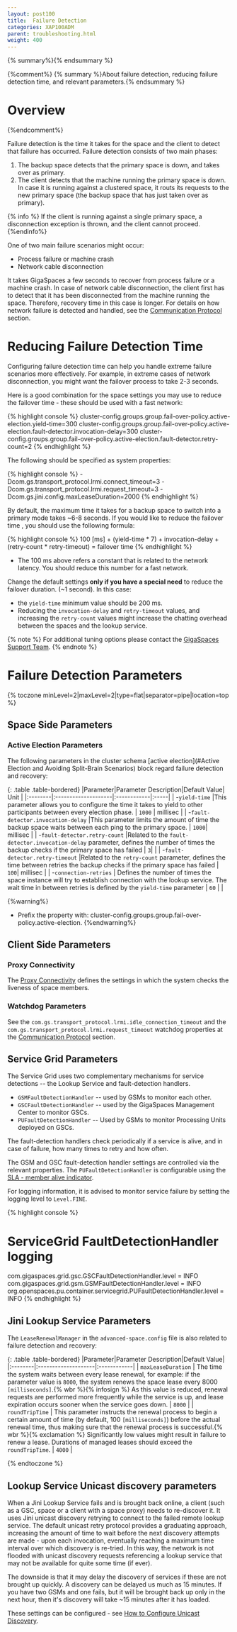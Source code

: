 ```yaml
---
layout: post100
title:  Failure Detection
categories: XAP100ADM
parent: troubleshooting.html
weight: 400
---
```


{% summary%}{% endsummary %}


{%comment%}
{% summary %}About failure detection, reducing failure detection time, and relevant parameters.{% endsummary %}

# Overview
{%endcomment%}

Failure detection is the time it takes for the space and the client to detect that failure has occurred. Failure detection consists of two main phases:

1. The backup space detects that the primary space is down, and takes over as primary.
1. The client detects that the machine running the primary space is down. In case it is running against a clustered space, it routs its requests to the new primary space (the backup space that has just taken over as primary).

{% info %}
If the client is running against a single primary space, a disconnection exception is thrown, and the client cannot proceed.
{%endinfo%}

One of two main failure scenarios might occur:

- Process failure or machine crash
- Network cable disconnection

It takes GigaSpaces a few seconds to recover from process failure or a machine crash. In case of network cable disconnection, the client first has to detect that it has been disconnected from the machine running the space. Therefore, recovery time in this case is longer. For details on how network failure is detected and handled, see the [Communication Protocol]({%currentadmurl%}/tuning-communication-protocol.html#watchdog) section.

# Reducing Failure Detection Time

Configuring failure detection time can help you handle extreme failure scenarios more effectively. For example, in extreme cases of network disconnection, you might want the failover process to take 2-3 seconds.

Here is a good combination for the space settings you may use to reduce the failover time - these should be used with a fast network:

{% highlight console %}
cluster-config.groups.group.fail-over-policy.active-election.yield-time=300
cluster-config.groups.group.fail-over-policy.active-election.fault-detector.invocation-delay=300
cluster-config.groups.group.fail-over-policy.active-election.fault-detector.retry-count=2
{% endhighlight %}

The following should be specified as system properties:

{% highlight console %}
-Dcom.gs.transport_protocol.lrmi.connect_timeout=3
-Dcom.gs.transport_protocol.lrmi.request_timeout=3
-Dcom.gs.jini.config.maxLeaseDuration=2000
{% endhighlight %}

By default, the maximum time it takes for a backup space to switch into a primary mode takes ~6-8 seconds.
If you would like to reduce the failover time , you should use the following formula:

{% highlight console %}
100 [ms] + (yield-time * 7) + invocation-delay + (retry-count * retry-timeout) = failover time
{% endhighlight %}

- The 100 ms above refers a constant that is related to the network latency. You should reduce this number for a fast network.

Change the default settings **only if you have a special need** to reduce the failover duration. (~1 second). In this case:

- the `yield-time` minimum value should be 200 ms.
- Reducing the `invocation-delay` and `retry-timeout` values, and increasing the `retry-count` values might increase the chatting overhead between the spaces and the lookup service.

{% note %}
For additional tuning options please contact the [GigaSpaces Support Team](http://www.gigaspaces.com/supportcenter).
{% endnote %}

# Failure Detection Parameters

{% toczone minLevel=2|maxLevel=2|type=flat|separator=pipe|location=top %}

## Space Side Parameters

### Active Election Parameters

The following parameters in the cluster schema [active election](#Active Election and Avoiding Split-Brain Scenarios) block regard failure detection and recovery:

{: .table .table-bordered}
|Parameter|Parameter Description|Default Value| Unit |
|:--------|:--------------------|:------------|:-----|
| -`yield-time` |This parameter allows you to configure the time it takes to yield to other participants between every election phase. | `1000` | millisec |
| -`fault-detector.invocation-delay` |This parameter limits the amount of time the backup space waits between each ping to the primary space. | `1000`| millisec |
| -`fault-detector.retry-count` |Related to the `fault-detector.invocation-delay` parameter, defines the number of times the backup checks if the primary space has failed | `3`|   |
| -`fault-detector.retry-timeout` |Related to the `retry-count` parameter, defines the time between retries the backup checks if the primary space has failed | `100`| millisec |
| -`connection-retries` | Defines the number of times the space instance will try to establish connection with the lookup service. The wait time in between retries is defined by the `yield-time` parameter | `60` | |


{%warning%}
- Prefix the property with: cluster-config.groups.group.fail-over-policy.active-election.
{%endwarning%}

## Client Side Parameters

### Proxy Connectivity

The [Proxy Connectivity]({%currentadmurl%}/tuning-proxy-connectivity.html) defines the settings in which the system checks the liveness of space members.

### Watchdog Parameters

See the `com.gs.transport_protocol.lrmi.idle_connection_timeout` and the `com.gs.transport_protocol.lrmi.request_timeout` watchdog properties at the [Communication Protocol]({%currentadmurl%}/tuning-communication-protocol.html#watchdog) section.

## Service Grid Parameters

The Service Grid uses two complementary mechanisms for service detections -- the Lookup Service and fault-detection handlers.

- `GSMFaultDetectionHandler` -- used by GSMs to monitor each other.
- `GSCFaultDetectionHandler` -- used by the GigaSpaces Management Center to monitor GSCs.
- `PUFaultDetectionHandler` -- Used by GSMs to monitor Processing Units deployed on GSCs.

The fault-detection handlers check periodically if a service is alive, and in case of failure, how many times to retry and how often.

The GSM and GSC fault-detection handler settings are controlled via the relevant properties. The `PUFaultDetectionHandler` is configurable using the [SLA - member alive indicator]({%currentjavaurl%}/configuring-the-processing-unit-sla.html#livenessDetection).

For logging information, it is advised to monitor service failure by setting the logging level to `Level.FINE`.

{% highlight console %}
# ServiceGrid FaultDetectionHandler logging

com.gigaspaces.grid.gsc.GSCFaultDetectionHandler.level = INFO
com.gigaspaces.grid.gsm.GSMFaultDetectionHandler.level = INFO
org.openspaces.pu.container.servicegrid.PUFaultDetectionHandler.level = INFO
{% endhighlight %}

## Jini Lookup Service Parameters

The `LeaseRenewalManager` in the `advanced-space.config` file is also related to failure detection and recovery:

{: .table .table-bordered}
|Parameter|Parameter Description|Default Value|
|:--------|:--------------------|:------------|
| `maxLeaseDuration` | The time the system waits between every lease renewal, for example: if the parameter value is `8000`, the system renews the space lease every 8000 `[milliseconds]`.{% wbr %}{% infosign %} As this value is reduced, renewal requests are performed more frequently while the service is up, and lease expiration occurs sooner when the service goes down. | `8000` |
| `roundTripTime` | This parameter instructs the renewal process to begin a certain amount of time (by default, 100 `[milliseconds]`) before the actual renewal time, thus making sure that the renewal process is successful.{% wbr %}{% exclamation %} Significantly low values might result in failure to renew a lease. Durations of managed leases should exceed the `roundTripTime`. | `4000` |

{% endtoczone %}

## Lookup Service Unicast discovery parameters

When a Jini Lookup Service fails and is brought back online, a client (such as a GSC, space or a client with a space proxy) needs to re-discover it. It uses Jini unicast discovery retrying to connect to the failed remote lookup service. The default unicast retry protocol provides a graduating approach, increasing the amount of time to wait before the next discovery attempts are made - upon each invocation, eventually reaching a maximum time interval over which discovery is re-tried. In this way, the network is not flooded with unicast discovery requests referencing a lookup service that may not be available for quite some time (if ever).

The downside is that it may delay the discovery of services if these are not brought up quickly. A discovery can be delayed us much as 15 minutes. If you have two GSMs and one fails, but it will be brought back up only in the next hour, then it's discovery will take ~15 minutes after it has loaded.

These settings can be configured - see [How to Configure Unicast Discovery](./network-unicast-discovery.html).
